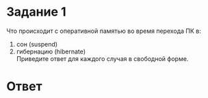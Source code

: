 # Задание 1

Что происходит с оперативной памятью во время перехода ПК в:  
1) сон (suspend)  
2) гибернацию (hibernate)  
Приведите ответ для каждого случая в свободной форме.  

# Ответ
